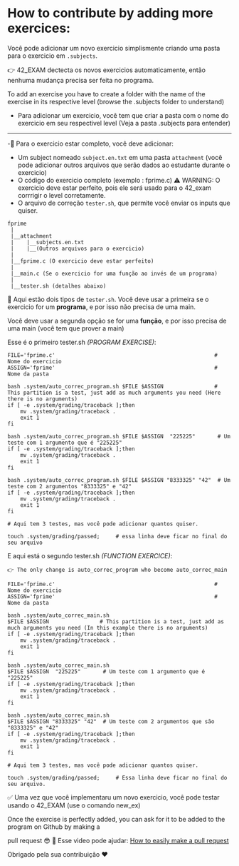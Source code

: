 # How to contribute by adding more exercices:

Você pode adicionar um novo exercicio simplismente criando uma pasta para o exercicio em `.subjects`.

👉 42_EXAM dectecta os novos exercicios automaticamente, então nenhuma mudança precisa ser feita no programa.

To add an exercise you have to create a folder with the name of the exercise in its respective level (browse the .subjects folder to understand)
- Para adicionar um exercicio, você tem que criar a pasta com o nome do exercicio em seu respectivel level
(Veja a pasta .subjects para entender) 

--------
 
-🔖 Para o exercicio estar completo, você deve adicionar:

- Um subject nomeado `subject.en.txt` em uma pasta `attachment` (você pode adicionar outros arquivos que serão dados ao estudante durante o exercicio)
- O código do exercicio completo (exemplo : fprime.c) 
⚠️ WARNING: O exercicio deve estar perfeito, pois ele será usado para o 42_exam corrrigir o level corretamente.
- O arquivo de correção `tester.sh`, que permite você enviar os inputs que quiser.

``` 
fprime
 |
 |__attachment
 |    |__subjects.en.txt
 |    |__(Outros arquivos para o exercicio)
 |
 |__fprime.c (O exercicio deve estar perfeito)
 |
 |__main.c (Se o exercicio for uma função ao invés de um programa)
 |
 |__tester.sh (detalhes abaixo)

``` 


🔎 Aqui estão dois tipos de `tester.sh`.
Você deve usar a primeira se o exercicio for um  **programa**, e por isso não precisa de uma main.

Você deve usar a segunda opção se for uma **função**, e por isso precisa de uma main (você tem que prover a main)

Esse é o primeiro tester.sh *(PROGRAM EXERCISE)*:

``` 
FILE='fprime.c'                                                  # Nome do exercicio
ASSIGN='fprime'                                                  # Nome da pasta

bash .system/auto_correc_program.sh $FILE $ASSIGN                # This partition is a test, just add as much arguments you need (Here there is no arguments)
if [ -e .system/grading/traceback ];then
    mv .system/grading/traceback .
	exit 1
fi

bash .system/auto_correc_program.sh $FILE $ASSIGN  "225225"       # Um teste com 1 argumento que é "225225"
if [ -e .system/grading/traceback ];then
    mv .system/grading/traceback .
	exit 1
fi

bash .system/auto_correc_program.sh $FILE $ASSIGN "8333325" "42"  # Um teste com 2 argumentos "8333325" e "42"
if [ -e .system/grading/traceback ];then
    mv .system/grading/traceback .
	exit 1
fi 

# Aqui tem 3 testes, mas você pode adicionar quantos quiser.

touch .system/grading/passed;     # essa linha deve ficar no final do seu arquivo
```

E aqui está o segundo tester.sh *(FUNCTION EXERCICE)*:

 `👉 The only change is auto_correc_program who become auto_correc_main`

``` 
FILE='fprime.c'                                                  # Nome do exercicio
ASSIGN='fprime'                                                  # Nome da pasta

bash .system/auto_correc_main.sh 
$FILE $ASSIGN                # This partition is a test, just add as much arguments you need (In this example there is no arguments)
if [ -e .system/grading/traceback ];then
    mv .system/grading/traceback .
	exit 1
fi

bash .system/auto_correc_main.sh 
$FILE $ASSIGN  "225225"       # Um teste com 1 argumento que é "225225"
if [ -e .system/grading/traceback ];then
    mv .system/grading/traceback .
	exit 1
fi

bash .system/auto_correc_main.sh 
$FILE $ASSIGN "8333325" "42"  # Um teste com 2 argumentos que são "8333325" e "42"
if [ -e .system/grading/traceback ];then
    mv .system/grading/traceback .
	exit 1
fi 

# Aqui tem 3 testes, mas você pode adicionar quantos quiser.

touch .system/grading/passed;     # Essa linha deve ficar no final do seu arquivo.
```

✅ Uma vez que você implementaru um novo exercicio, você pode testar usando o 42_EXAM (use o comando new_ex)

Once the exercise is perfectly added, you can ask for it to be added to the program on Github by making a 

pull request 😎
🔎 Esse video pode ajudar: [How to easily make a pull request](https://www.youtube.com/watch?v=rgbCcBNZcdQ)

Obrigado pela sua contribuição ❤️
